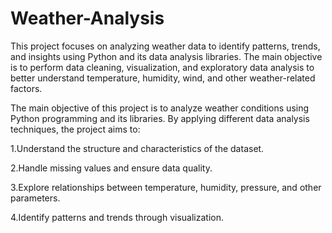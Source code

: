 # Weather-Analysis
This project focuses on analyzing weather data to identify patterns, trends, and insights using Python and its data analysis libraries. The main objective is to perform data cleaning, visualization, and exploratory data analysis to better understand temperature, humidity, wind, and other weather-related factors.

The main objective of this project is to analyze weather conditions using Python programming and its libraries. By applying different data analysis techniques, the project aims to:

1.Understand the structure and characteristics of the dataset.

2.Handle missing values and ensure data quality.

3.Explore relationships between temperature, humidity, pressure, and other parameters.

4.Identify patterns and trends through visualization.
